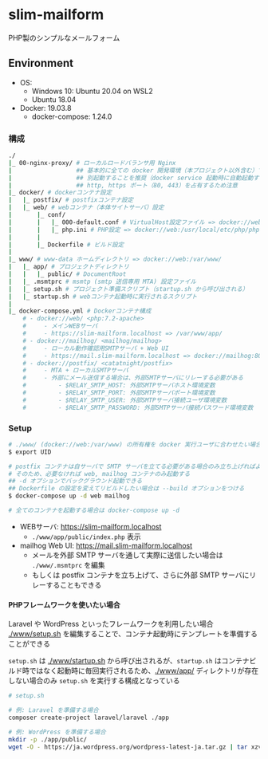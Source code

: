 # slim-mailform

PHP製のシンプルなメールフォーム

## Environment

- OS:
    - Windows 10: Ubuntu 20.04 on WSL2
    - Ubuntu 18.04
- Docker: 19.03.8
    - docker-compose: 1.24.0

### 構成
```bash
./
|_ 00-nginx-proxy/ # ローカルロードバランサ用 Nginx
|                  ## 基本的に全ての docker 開発環境（本プロジェクト以外含む）で使用されるため、
|                  ## 別起動することを推奨（docker service 起動時に自動起動する）
|                  ## http, https ポート（80, 443）を占有するため注意
|_ docker/ # dockerコンテナ設定
|   |_ postfix/ # postfixコンテナ設定
|   |_ web/ # webコンテナ（本体サイトサーバ）設定
|       |_ conf/
|       |   |_ 000-default.conf # VirtualHost設定ファイル => docker://web:/etc/apache2/sites-available/000-default.conf
|       |   |_ php.ini # PHP設定 => docker://web:/usr/local/etc/php/php.ini
|       |
|       |_ Dockerfile # ビルド設定
|
|_ www/ # www-data ホームディレクトリ => docker://web:/var/www/
|   |_ app/ # プロジェクトディレクトリ
|   |   |_ public/ # DocumentRoot
|   |_ .msmtprc # msmtp (smtp 送信専用 MTA) 設定ファイル
|   |_ setup.sh # プロジェクト準備スクリプト（startup.sh から呼び出される）
|   |_ startup.sh # webコンテナ起動時に実行されるスクリプト
|
|_ docker-compose.yml # Dockerコンテナ構成
    # - docker://web/ <php:7.2-apache>
    #     - メインWEBサーバ
    #     - https://slim-mailform.localhost => /var/www/app/
    # - docker://mailhog/ <mailhog/mailhog>
    #     - ローカル動作確認用SMTPサーバ + Web UI
    #     - https://mail.slim-mailform.localhost => docker://mailhog:8025
    # - docker://postfix/ <catatnight/postfix>
    #     - MTA + ローカルSMTPサーバ
    #     - 外部にメール送信する場合は、外部SMTPサーバにリレーする必要がある
    #         - $RELAY_SMTP_HOST: 外部SMTPサーバホスト環境変数
    #         - $RELAY_SMTP_PORT: 外部SMTPサーバポート環境変数
    #         - $RELAY_SMTP_USER: 外部SMTPサーバ接続ユーザ環境変数
    #         - $RELAY_SMTP_PASSWORD: 外部SMTPサーバ接続パスワード環境変数
```

### Setup
```bash
# ./www/ (docker://web:/var/www) の所有権を docker 実行ユーザに合わせたい場合は環境変数 UID を export する
$ export UID

# postfix コンテナは自サーバで SMTP サーバを立てる必要がある場合のみ立ち上げればよい
# そのため、必要なければ web, mailhog コンテナのみ起動する
## -d オプションでバックグラウンド起動できる
## Dockerfile の設定を変えてリビルドしたい場合は --build オプションをつける
$ docker-compose up -d web mailhog

# 全てのコンテナを起動する場合は docker-compose up -d
```

- WEBサーバ: https://slim-mailform.localhost
    - `./www/app/public/index.php` 表示
- mailhog Web UI: https://mail.slim-mailform.localhost
    - メールを外部 SMTP サーバを通して実際に送信したい場合は `./www/.msmtprc` を編集
    - もしくは postfix コンテナを立ち上げて、さらに外部 SMTP サーバにリレーすることもできる

#### PHPフレームワークを使いたい場合
Laravel や WordPress といったフレームワークを利用したい場合 [./www/setup.sh](./www/setup.sh) を編集することで、コンテナ起動時にテンプレートを準備することができる

`setup.sh` は [./www/startup.sh](./www/startup.sh) から呼び出されるが、`startup.sh` はコンテナビルド時ではなく起動時に毎回実行されるため、[./www/app/](./www/app/) ディレクトリが存在しない場合のみ `setup.sh` を実行する構成となっている

```bash
# setup.sh

# 例: Laravel を準備する場合
composer create-project laravel/laravel ./app

# 例: WordPress を準備する場合
mkdir -p ./app/public/
wget -O - https://ja.wordpress.org/wordpress-latest-ja.tar.gz | tar xzvf - --strip-components 1 -C ./app/public
```
